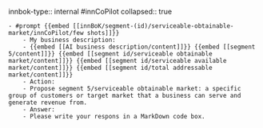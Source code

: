 innbok-type:: internal
#innCoPilot
collapsed:: true

	- #prompt {{embed [[innBoK/segment-(id)/serviceable-obtainable-market/innCoPilot/few shots]]}}
		- My business description:
		- {{embed [[AI business description/content]]}} {{embed [[segment 5/content]]}} {{embed [[segment id/serviceable obtainable market/content]]}} {{embed [[segment id/serviceable available market/content]]}} {{embed [[segment id/total addressable market/content]]}}
		- Action:
		- Propose segment 5/serviceable obtainable market: a specific group of customers or target market that a business can serve and generate revenue from.
		- Answer:
		- Please write your respons in a MarkDown code box.